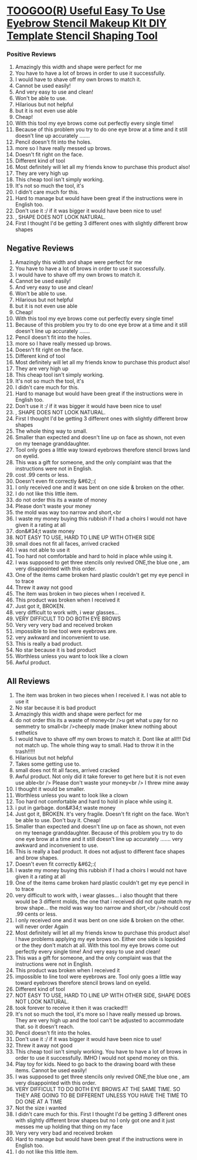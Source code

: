 # [TOOGOO(R) Useful Easy To Use Eyebrow Stencil Makeup KIt DIY Template Stencil Shaping Tool](https://products.checkmycream.com/products/TOOGOO(R)-Useful-Easy-To-Use-Eyebrow-Stencil-Makeup-KIt-DIY-Template-Stencil-Shaping-Tool.html)

### Positive Reviews

<ol>
      <li>Amazingly this width and shape were perfect for me</li>
      <li>You have to have a lot of brows in order to use it successfully.</li>
      <li>I would have to shave off my own brows to match it.</li>
      <li>Cannot be used easily!</li>
      <li>And very easy to use and clean!</li>
      <li>Won&#x27;t be able to use.</li>
      <li>Hilarious but not helpful</li>
      <li>but it is not even use able</li>
      <li>Cheap!</li>
      <li>With this tool my eye brows come out perfectly every single time!</li>
      <li>Because of this problem you try to do one eye brow at a time and it still doesn&#x27;t line up accurately .......</li>
      <li>Pencil doesn&#x27;t fit into the holes.</li>
      <li>more so I have really messed up brows.</li>
      <li>Doesn&#x27;t fit right on the face.</li>
      <li>Different kind of tool</li>
      <li>Most definitely will let all my friends know to purchase this product also!</li>
      <li>They are very high up</li>
      <li>This cheap tool isn&#x27;t simply working.</li>
      <li>It&#x27;s not so much the tool, it&#x27;s</li>
      <li>I didn&#x27;t care much for this.</li>
      <li>Hard to manage but would have been great if the instructions were in English too.</li>
      <li>Don&#x27;t use it :/ if it was bigger it would have been nice to use!</li>
      <li>, SHAPE DOES NOT LOOK NATURAL.</li>
      <li>First I thought I&#x27;d be getting 3 different ones with slightly different brow shapes</li>
</ol>


<h2>Negative Reviews</h2>
<ol>
<li> Amazingly this width and shape were perfect for me</li>
<li> You have to have a lot of brows in order to use it successfully.</li>
<li> I would have to shave off my own brows to match it.</li>
<li> Cannot be used easily!</li>
<li> And very easy to use and clean!</li>
<li> Won&#x27;t be able to use.</li>
<li> Hilarious but not helpful</li>
<li> but it is not even use able</li>
<li> Cheap!</li>
<li> With this tool my eye brows come out perfectly every single time!</li>
<li> Because of this problem you try to do one eye brow at a time and it still doesn&#x27;t line up accurately .......</li>
<li> Pencil doesn&#x27;t fit into the holes.</li>
<li> more so I have really messed up brows.</li>
<li> Doesn&#x27;t fit right on the face.</li>
<li> Different kind of tool</li>
<li> Most definitely will let all my friends know to purchase this product also!</li>
<li> They are very high up</li>
<li> This cheap tool isn&#x27;t simply working.</li>
<li> It&#x27;s not so much the tool, it&#x27;s</li>
<li> I didn&#x27;t care much for this.</li>
<li> Hard to manage but would have been great if the instructions were in English too.</li>
<li> Don&#x27;t use it :/ if it was bigger it would have been nice to use!</li>
<li> , SHAPE DOES NOT LOOK NATURAL.</li>
<li> First I thought I&#x27;d be getting 3 different ones with slightly different brow shapes</li>
<li> The whole thing way to small.</li>
<li> Smaller than expected and doesn&#x27;t line up on face as shown, not even on my teenage granddaughter.</li>
<li> Tool only goes a little way toward eyebrows therefore stencil brows land on eyelid.</li>
<li> This was a gift for someone, and the only complaint was that the instructions were not in English.</li>
<li> cost .99 cents or less.</li>
<li> Doesn&#x27;t even fit correctly &amp;#62;:(</li>
<li> I only received one and it was bent on one side &amp; broken on the other.</li>
<li> I do not like this little item.</li>
<li> do not order this its a waste of money</li>
<li> Please don&#x27;t waste your money</li>
<li> the mold was way too narrow and short,&lt;br</li>
<li> I waste my money buying this rubbish if I had a choirs I would not have given it a rating at all</li>
<li> don&amp;#34;t waste money</li>
<li> NOT EASY TO USE, HARD TO LINE UP WITH OTHER SIDE</li>
<li> small does not fit all faces, arrived cracked</li>
<li> I was not able to use it</li>
<li> Too hard not comfortable and hard to hold in place while using it.</li>
<li> I was supposed to get three stencils only revived ONE,the blue one , am very disappointed with this order.</li>
<li> One of the items came broken hard plastic couldn&#x27;t get my eye pencil in to trace</li>
<li> Threw it away not good</li>
<li> The item was broken in two pieces when I received it.  </li>
<li> This product was broken when I received it</li>
<li> Just got it, BROKEN.</li>
<li> very difficult to work with, i wear glasses...</li>
<li> VERY DIFFICULT TO DO BOTH EYE BROWS</li>
<li> Very very very bad and received broken</li>
<li> impossible to line tool were eyebrows are.</li>
<li> very awkward and inconvenient to use.</li>
<li> This is really a bad product.</li>
<li> No star because it is bad product</li>
<li> Worthless unless you want to look like a clown</li>
<li> Awful product.</li>
</ol>

<h2>All Reviews</h2>

<ol>
    <li> The item was broken in two pieces when I received it.  I was not able to use it</li>
    <li> No star because it is bad product</li>
    <li> Amazingly this width and shape were perfect for me</li>
    <li> do not order this its a waste of money&lt;br /&gt;u get what u pay for no semmetry to small&lt;br /&gt;cheeply made (maker knew nothing about esthetics</li>
    <li> I would have to shave off my own brows to match it. Dont like at all!!! Did not match up. The whole thing way to small. Had to throw it in the trash!!!!!</li>
    <li> Hilarious but not helpful</li>
    <li> Takes some getting use to.</li>
    <li> small does not fit all faces, arrived cracked</li>
    <li> Awful product. Not only did it take forever to get here but it is not even use able&lt;br /&gt; Please don&#x27;t waste your money&lt;br /&gt; I threw mine away</li>
    <li> I thought it would be smaller.</li>
    <li> Worthless unless you want to look like a clown</li>
    <li> Too hard not comfortable and hard to hold in place while using it.</li>
    <li> i put in garbage. don&amp;#34;t waste money</li>
    <li> Just got it, BROKEN. It&#x27;s very fragile. Doesn&#x27;t fit right on the face. Won&#x27;t be able to use. Don&#x27;t buy it. Cheap!</li>
    <li> Smaller than expected and doesn&#x27;t line up on face as shown, not even on my teenage granddaughter. Because of this problem you try to do one eye brow at a time and it still doesn&#x27;t line up accurately ....... very awkward and inconvenient to use.</li>
    <li> This is really a bad product. It does not adjust to different face shapes and brow shapes.</li>
    <li> Doesn&#x27;t even fit correctly &amp;#62;:(</li>
    <li> I waste my money buying this rubbish if I had a choirs I would not have given it a rating at all</li>
    <li> One of the items came broken hard plastic couldn&#x27;t get my eye pencil in to trace</li>
    <li> very difficult to work with, i wear glasses... i also thought that there would be 3 differnt molds, the one that i received did not quite match my brow shape...  the mold was way too narrow and short,&lt;br /&gt;should cost .99 cents or less.</li>
    <li> I only received one and it was bent on one side &amp; broken on the other. will never order Again</li>
    <li> Most definitely will let all my friends know to purchase this product also! I have problems applying my eye brows on. Either one side is lopsided or the they don&#x27;t match at all. With this tool my eye brows come out perfectly every single time! And very easy to use and clean!</li>
    <li> This was a gift for someone, and the only complaint was that the instructions were not in English.</li>
    <li> This product was broken when I received it</li>
    <li> impossible to line tool were eyebrows are. Tool only goes a little way toward eyebrows therefore stencil brows land on eyelid.</li>
    <li> Different kind of tool</li>
    <li> NOT EASY TO USE, HARD TO LINE UP WITH OTHER SIDE, SHAPE DOES NOT LOOK NATURAL.</li>
    <li> took forever to receive it then it was cracked!!!</li>
    <li> It&#x27;s not so much the tool, it&#x27;s more so I have really messed up brows. They are very high up and the tool can&#x27;t be adjusted to accommodate that. so it doesn&#x27;t reach.</li>
    <li> Pencil doesn&#x27;t fit into the holes.</li>
    <li> Don&#x27;t use it :/ if it was bigger it would have been nice to use!</li>
    <li> Threw it away not good</li>
    <li> This cheap tool isn&#x27;t simply working. You have to have a lot of brows in order to use it successfully. IMHO I would not spend money on this.</li>
    <li> Play toy for kids. Need to go back to the drawing board with these items.  Cannot be used easily!</li>
    <li> I was supposed to get three stencils only revived ONE,the blue one , am very disappointed with this order.</li>
    <li> VERY DIFFICULT TO DO BOTH EYE BROWS AT THE SAME TIME. SO THEY ARE GOING TO BE DIFFERENT UNLESS YOU HAVE THE TIME TO DO ONE AT A TIME</li>
    <li> Not the size i wanted</li>
    <li> I didn&#x27;t care much for this. First I thought I&#x27;d be getting 3 different ones with slightly different brow shapes but no I only got one and it just messes me up holding that thing on my face</li>
    <li> Very very very bad and received broken</li>
    <li> Hard to manage but would have been great if the instructions were in English too.</li>
    <li> I do not like this little item.</li>
</ol>




